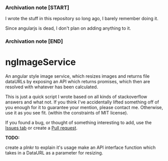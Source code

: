 ### Archivation note [START]
I wrote the stuff in this repository so long ago, I barely remember doing it.

Since angularjs is dead, I don't plan on adding anything to it.

### Archivation note [END]

# ngImageService
An angular style image service, which resizes images and returns file dataURLs by exposing an API which returns promises, which then are resolved with whatever has been calculated.

This is just a quick script I wrote based on all kinds of stackoverflow answers and what not. If you think I've accidentally lifted something off of you enough for it to guarantee your mention, please contact me. Otherwise, use it as you see fit. (within the constraints of MIT license).

If you found a bug, or thought of something interesting to add, use the [Issues tab](https://github.com/ReinisV/ngImageService/issues) or create a [Pull request](https://github.com/ReinisV/ngImageService/pulls).

**TODO:**

create a plnkr to explain it's usage
make an API interface function which takes in a DataURL as a parameter for resizing.

